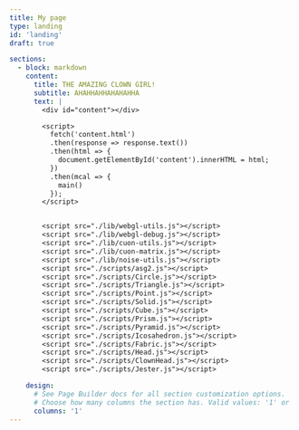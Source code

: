 ```yaml
---
title: My page
type: landing
id: 'landing'
draft: true

sections:
  - block: markdown
    content:
      title: THE AMAZING CLOWN GIRL!
      subtitle: AHAHHAHHAHAHAHHA
      text: |
        <div id="content"></div>

        <script>
          fetch('content.html')
          .then(response => response.text())
          .then(html => {
            document.getElementById('content').innerHTML = html;
          })
          .then(mcal => {
            main()
          });
        </script>


        <script src="./lib/webgl-utils.js"></script>
        <script src="./lib/webgl-debug.js"></script>
        <script src="./lib/cuon-utils.js"></script>
        <script src="./lib/cuon-matrix.js"></script>
        <script src="./lib/noise-utils.js"></script>
        <script src="./scripts/asg2.js"></script>
        <script src="./scripts/Circle.js"></script>
        <script src="./scripts/Triangle.js"></script>
        <script src="./scripts/Point.js"></script>
        <script src="./scripts/Solid.js"></script>
        <script src="./scripts/Cube.js"></script>
        <script src="./scripts/Prism.js"></script>
        <script src="./scripts/Pyramid.js"></script>
        <script src="./scripts/Icosahedron.js"></script>
        <script src="./scripts/Fabric.js"></script>
        <script src="./scripts/Head.js"></script>
        <script src="./scripts/ClownHead.js"></script>
        <script src="./scripts/Jester.js"></script>

    design:
      # See Page Builder docs for all section customization options.
      # Choose how many columns the section has. Valid values: '1' or '2'.
      columns: '1'
---
```

